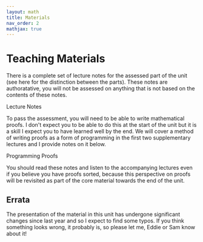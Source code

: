 ```yaml
---
layout: math
title: Materials
nav_order: 2
mathjax: true
---
```


# Teaching Materials

There is a complete set of lecture notes for the assessed part of the unit (see here for the distinction between the parts).  These notes are authoratative, you will not be assessed on anything that is not based on the contents of these notes.  

Lecture Notes

To pass the assessment, you will need to be able to write mathematical proofs.  I don't expect you to be able to do this at the start of the unit but it is a skill I expect you to have learned well by the end.
We will cover a method of writing proofs as a form of programming in the first two supplementary lectures and I provide notes on it below.

Programming Proofs

You should read these notes and listen to the accompanying lectures even if you believe you have proofs sorted, because this perspective on proofs will be revisited as part of the core material towards the end of the unit.

## Errata

The presentation of the material in this unit has undergone significant changes since last year and so I expect to find some typos.  If you think something looks wrong, it probably is, so please let me, Eddie or Sam know about it!


